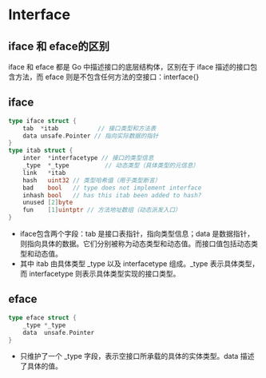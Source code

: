 # Interface

## iface 和 eface的区别
iface 和 eface 都是 Go 中描述接口的底层结构体，区别在于 iface 描述的接口包含方法，而 eface 则是不包含任何方法的空接口：interface{}

## iface
```go
type iface struct {
    tab  *itab           // 接口类型和方法表
    data unsafe.Pointer // 指向实际数据的指针
}
type itab struct {
    inter  *interfacetype // 接口的类型信息
    _type  *_type          // 动态类型（具体类型的元信息）
    link   *itab
    hash   uint32 // 类型哈希值（用于类型断言）
    bad    bool   // type does not implement interface
    inhash bool   // has this itab been added to hash?
    unused [2]byte
    fun    [1]uintptr // 方法地址数组（动态派发入口）
}
```
- iface包含两个字段：tab 是接口表指针，指向类型信息；data 是数据指针，则指向具体的数据。它们分别被称为动态类型和动态值。而接口值包括动态类型和动态值。
- 其中 itab 由具体类型 _type 以及 interfacetype 组成。_type 表示具体类型，而 interfacetype 则表示具体类型实现的接口类型。

## eface

```go
type eface struct {
    _type *_type
    data  unsafe.Pointer
}
```
- 只维护了一个 _type 字段，表示空接口所承载的具体的实体类型。data 描述了具体的值。